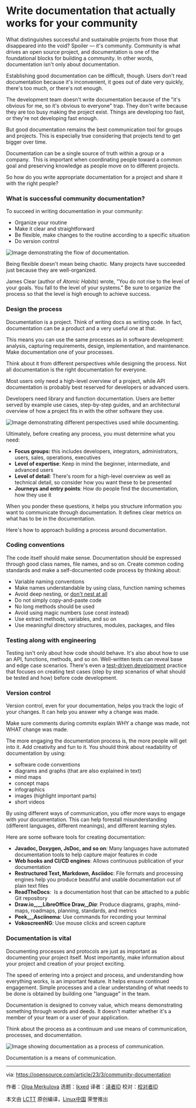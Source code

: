 [#]: subject: "Write documentation that actually works for your community"
[#]: via: "https://opensource.com/article/23/3/community-documentation"
[#]: author: "Olga Merkulova https://opensource.com/users/olga-merkulova"
[#]: collector: "lkxed"
[#]: translator: "alim0x"
[#]: reviewer: " "
[#]: publisher: " "
[#]: url: " "

Write documentation that actually works for your community
======

What distinguishes successful and sustainable projects from those that disappeared into the void? Spoiler — it's community. Community is what drives an open source project, and documentation is one of the foundational blocks for building a community. In other words, documentation isn't only about documentation.

Establishing good documentation can be difficult, though. Users don't read documentation because it's inconvenient, it goes out of date very quickly, there's too much, or there's not enough.

The development team doesn't write documentation because of the "it's obvious for me, so it's obvious to everyone" trap. They don't write because they are too busy making the project exist. Things are developing too fast, or they're not developing fast enough.

But good documentation remains the best communication tool for groups and projects. This is especially true considering that projects tend to get bigger over time.

Documentation can be a single source of truth within a group or a company.  This is important when coordinating people toward a common goal and preserving knowledge as people move on to different projects.

So how do you write appropriate documentation for a project and share it with the right people?

### What is successful community documentation?

To succeed in writing documentation in your community:

- Organize your routine
- Make it clear and straightforward
- Be flexible, make changes to the routine according to a specific situation
- Do version control

![Image demonstrating the flow of documentation.][1]

Being flexible doesn't mean being chaotic. Many projects have succeeded just because they are well-organized.

James Clear (author of _Atomic Habits_) wrote, "You do not rise to the level of your goals. You fall to the level of your systems." Be sure to organize the process so that the level is high enough to achieve success.

### Design the process

Documentation is a project. Think of writing docs as writing code. In fact, documentation can be a product and a very useful one at that.

This means you can use the same processes as in software development: analysis, capturing requirements, design, implementation, and maintenance. Make documentation one of your processes.

Think about it from different perspectives while designing the process. Not all documentation is the right documentation for everyone.

Most users only need a high-level overview of a project, while API documentation is probably best reserved for developers or advanced users.

Developers need library and function documentation. Users are better served by example use cases, step-by-step guides, and an architectural overview of how a project fits in with the other software they use.

![Image demonstrating different perspectives used while documenting.][2]

Ultimately, before creating any process, you must determine what you need:

- **Focus groups:** this includes developers, integrators, administrators, users, sales, operations, executives
- **Level of expertise**: Keep in mind the beginner, intermediate, and advanced users
- **Level of detail**: There's room for a high-level overview as well as technical detail, so consider how you want these to be presented
- **Journeys and entry points**: How do people find the documentation, how they use it

When you ponder these questions, it helps you structure information you want to communicate through documentation. It defines clear metrics on what has to be in the documentation.

Here's how to approach building a process around documentation.

### Coding conventions

The code itself should make sense. Documentation should be expressed through good class names, file names, and so on. Create common coding standards and make a self-documented code process by thinking about:

- Variable naming conventions
- Make names understandable by using class, function naming schemes
- Avoid deep nesting, or [don't nest at all][3]
- Do not simply copy-and-paste code
- No long methods should be used
- Avoid using magic numbers (use const instead)
- Use extract methods, variables, and so on
- Use meaningful directory structures, modules, packages, and files

### Testing along with engineering

Testing isn't only about how code should behave. It's also about how to use an API, functions, methods, and so on. Well-written tests can reveal base and edge case scenarios. There's even a [test-driven development][4] practice that focuses on creating test cases (step by step scenarios of what should be tested and how) before code development.

### Version control

Version control, even for your documentation, helps you track the logic of your changes. It can help you answer why a change was made.

Make sure comments during commits explain WHY a change was made, not WHAT change was made.

The more engaging the documentation process is, the more people will get into it. Add creativity and fun to it. You should think about readability of documentation by using:

- software code conventions
- diagrams and graphs (that are also explained in text)
- mind maps
- concept maps
- infographics
- images (highlight important parts)
- short videos

By using different ways of communication, you offer more ways to engage with your documentation. This can help forestall misunderstanding (different languages, different meanings), and different learning styles.

Here are some software tools for creating documentation:

- **Javadoc, Doxygen, JsDoc, and so on**: Many languages have automated documentation tools to help capture major features in code
- **Web hooks and CI/CD engines**: Allows continuous publication of your documentation
- **Restructured Text, Markdown, Asciidoc**: File formats and processing engines help you produce beautiful and usable documentation out of plain text files
- **ReadTheDocs**_:_  Is a documentation host that can be attached to a public Git repository
- **Draw.io_,__LibreOffice Draw,__Dia_**: Produce diagrams, graphs, mind-maps, roadmaps, planning, standards, and metrics
- **Peek_,_Asciinema**: Use commands for recording your terminal
- **VokoscreenNG**: Use mouse clicks and screen capture

### Documentation is vital

Documenting processes and protocols are just as important as documenting your project itself. Most importantly, make information about your project and creation of your project exciting.

The speed of entering into a project and process, and understanding how everything works, is an important feature. It helps ensure continued engagement. Simple processes and a clear understanding of what needs to be done is obtained by building one "language" in the team.

Documentation is designed to convey value, which means demonstrating something through words and deeds. It doesn't matter whether it's a member of your team or a user of your application.

Think about the process as a continuum and use means of communication, processes, and documentation.

![Image showing documentation as a process of communication.][5]

Documentation is a means of communication.

--------------------------------------------------------------------------------

via: https://opensource.com/article/23/3/community-documentation

作者：[Olga Merkulova][a]
选题：[lkxed][b]
译者：[译者ID](https://github.com/译者ID)
校对：[校对者ID](https://github.com/校对者ID)

本文由 [LCTT](https://github.com/LCTT/TranslateProject) 原创编译，[Linux中国](https://linux.cn/) 荣誉推出

[a]: https://opensource.com/users/olga-merkulova
[b]: https://github.com/lkxed/
[1]: https://opensource.com/sites/default/files/2023-03/documentationflowchart.png
[2]: https://opensource.com/sites/default/files/2023-03/different.perspectives.whiledocumenting.png
[3]: https://opensource.com/article/20/2/java-streams
[4]: https://opensource.com/article/20/1/test-driven-development
[5]: https://opensource.com/sites/default/files/2023-03/doc.is_.aprocessofcommunication.png